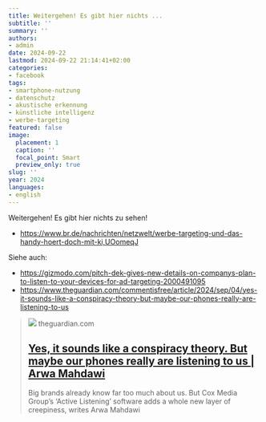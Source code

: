 ```yaml
---
title: Weitergehen! Es gibt hier nichts ...
subtitle: ''
summary: ''
authors:
- admin
date: 2024-09-22
lastmod: 2024-09-22 21:14:41+02:00
categories:
- facebook
tags:
- smartphone-nutzung
- datenschutz
- akustische erkennung
- künstliche intelligenz
- werbe-targeting
featured: false
image:
  placement: 1
  caption: ''
  focal_point: Smart
  preview_only: true
slug: ''
year: 2024
languages:
- english
---
```


Weitergehen! Es gibt hier nichts zu sehen!

- https://www.br.de/nachrichten/netzwelt/werbe-targeting-und-das-handy-hoert-doch-mit-ki,UOomeqJ

Siehe auch: 
- https://gizmodo.com/pitch-dek-gives-new-details-on-companys-plan-to-listen-to-your-devices-for-ad-targeting-2000491095
- https://www.theguardian.com/commentisfree/article/2024/sep/04/yes-it-sounds-like-a-conspiracy-theory-but-maybe-our-phones-really-are-listening-to-us
> [![](https://i.guim.co.uk/img/media/fb1510e715810a15ea5c3939d29bfa13bb3905f4/0_197_5554_3333/master/5554.jpg?width=1200&height=630&quality=85&auto=format&fit=crop&overlay-align=bottom%2Cleft&overlay-width=100p&overlay-base64=L2ltZy9zdGF0aWMvb3ZlcmxheXMvdGctb3BpbmlvbnMucG5n&enable=upscale&s=0959350b18f7074075b828fd2dba1b07)](https://www.theguardian.com/commentisfree/article/2024/sep/04/yes-it-sounds-like-a-conspiracy-theory-but-maybe-our-phones-really-are-listening-to-us)
> theguardian.com
> ## [Yes, it sounds like a conspiracy theory. But maybe our phones really are listening to us | Arwa Mahdawi](https://www.theguardian.com/commentisfree/article/2024/sep/04/yes-it-sounds-like-a-conspiracy-theory-but-maybe-our-phones-really-are-listening-to-us)
>
>Big brands already know far too much about us. But Cox Media Group’s ‘Active Listening’ software adds a whole new layer of creepiness, writes Arwa Mahdawi